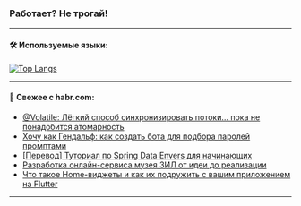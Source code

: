 ### Работает? Не трогай!

---
<!--
#### 🛠️ Technical stack:

![Java](https://img.shields.io/badge/Java-informational?logo=Oracle&style=flat&logoColor=white&color=FF4500)
![Kotlin](https://img.shields.io/badge/Kotlin-informational?logo=Kotlin&style=flat&logoColor=white&color=774D97)
![TS](https://img.shields.io/badge/TypeScript-informational?logo=typeScript&style=flat&logoColor=black&color=017acc)
![Python](https://img.shields.io/badge/Python-informational?logo=Python&style=flat&logoColor=black&color=ffdd54) <br>
![Spring](https://img.shields.io/badge/Spring-informational?logo=Spring&style=flat&logoColor=white&color=6DB33F) 
![SpringBoot](https://img.shields.io/badge/SpringBoot-informational?logo=SpringBoot&style=flat&logoColor=white&color=6DB33F)
![Nest](https://img.shields.io/badge/NestJS-informational?logo=NestJS&style=flat&logoColor=white&color=E0234E) 
![NodeJS](https://img.shields.io/badge/NodeJS-informational?logo=node.js&style=flat&logoColor=white&color=70A760)<br>
![PostgreSQL](https://img.shields.io/badge/PostgreSQL-informational?logo=PostgreSQL&style=flat&logoColor=white&color=DAA520)
![MongoDB](https://img.shields.io/badge/MongoDB-informational?logo=MongoDB&style=flat&logoColor=white&color=870000)
![Apache](https://img.shields.io/badge/Apache-informational?logo=apache&style=flat&logoColor=white&color=f74e28)

___ 
-->

#### 🛠️ Используемые языки:

[![Top Langs](https://github-readme-stats-u2qms2cxw-advtsettinggmailcoms-projects.vercel.app/api/top-langs/?username=zloylis&langs_count=10&hide_title=true&title_color=e6edf3&size_weight=0.5&count_weight=0.5&layout=compact&hide_progress=true&hide_border=true&theme=dracula)](https://github.com/zloylis)

<!---


####  :octocat:&nbsp;&nbsp; Статистика:

![GitHub stats](https://github-readme-stats-u2qms2cxw-advtsettinggmailcoms-projects.vercel.app/api?username=zloylis&show_icons=true&hide_border=true&theme=dracula&title_color=e6edf3&include_all_commits=true&count_private=true&hide_rank=false&hide_title=true&rank_icon=github)
-->
---

#### 💬 Свежее с habr.com:

<!-- BLOG-POST-LIST:START -->
- [@Volatile: Лёгкий способ синхронизировать потоки… пока не понадобится атомарность](https://habr.com/ru/companies/otus/articles/848342/?utm_source=habrahabr&utm_medium=rss&utm_campaign=848342)
- [Хочу как Гендальф: как создать бота для подбора паролей промптами](https://habr.com/ru/companies/oleg-bunin/articles/848966/?utm_source=habrahabr&utm_medium=rss&utm_campaign=848966)
- [[Перевод] Туториал по Spring Data Envers для начинающих](https://habr.com/ru/companies/spring_aio/articles/849086/?utm_source=habrahabr&utm_medium=rss&utm_campaign=849086)
- [Разработка онлайн-сервиса музея ЗИЛ от идеи до реализации](https://habr.com/ru/articles/849052/?utm_source=habrahabr&utm_medium=rss&utm_campaign=849052)
- [Что такое Home-виджеты и как их подружить с вашим приложением на Flutter](https://habr.com/ru/companies/agima/articles/848988/?utm_source=habrahabr&utm_medium=rss&utm_campaign=848988)
<!-- BLOG-POST-LIST:END -->

---

